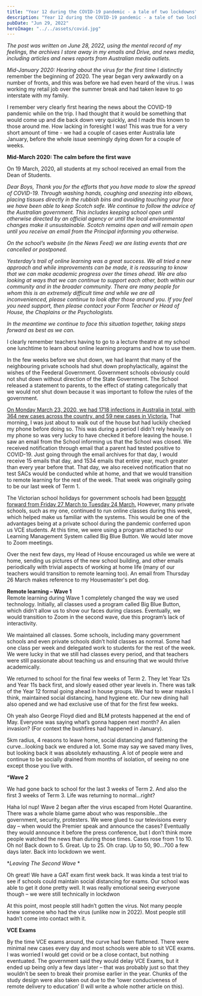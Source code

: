 ```yaml
---
title: "Year 12 during the COVID-19 pandemic - a tale of two lockdowns"
description: "Year 12 during the COVID-19 pandemic - a tale of two lockdowns"
pubDate: "Jun 29, 2022"
heroImage: "../../assets/covid.jpg"
---
```



_The post was written on June 28, 2022, using the mental record of my feelings, the archives I store away in my emails and Drive, and news media, including articles and news reports from Australian media outlets._

*Mid-January 2020: Hearing about the virus for the first time*
I distinctly remember the beginning of 2020. The year began very awkwardly on a number of fronts, and this was before we had even heard of the virus. I was working my retail job over the summer break and had taken leave to go interstate with my family.  

I remember very clearly first hearing the news about the COVID-19 pandemic while on the trip. I had thought that it would be something that would come up and die back down very quickly, and I made this known to those around me. How lacking in foresight I was! This was true for a very short amount of time - we had a couple of cases enter Australia late January, before the whole issue seemingly dying down for a couple of weeks.   

**Mid-March 2020: The calm before the first wave**

On 19 March, 2020, all students at my school received an email from the Dean of Students.  

_Dear Boys,_
_Thank you for the efforts that you have made to slow the spread of COVID-19. Through washing hands, coughing and sneezing into elbows, placing tissues directly in the rubbish bins and avoiding touching your face we have been able to keep Scotch safe. We continue to follow the advice of the Australian government. This includes keeping school open until otherwise directed by an official agency or until the local environmental changes make it unsustainable. Scotch remains open and will remain open until you receive an email from the Principal informing you otherwise._  

_On the school’s website (in the News Feed) we are listing events that are cancelled or postponed._  

_Yesterday’s trail of online learning was a great success. We all tried a new approach and while improvements can be made, it is reassuring to know that we can make academic progress over the times ahead. We are also looking at ways that we can continue to support each other, both within our community and in the broader community. There are many people for whom this is an extremely difficult time and while we are all inconvenienced, please continue to look after those around you. If you feel you need support, then please contact your Form Teacher or Head of House, the Chaplains or the Psychologists._  

_In the meantime we continue to face this situation together, taking steps forward as best as we can._  

I clearly remember teachers having to go to a lecture theatre at my school one lunchtime to learn about online learning programs and how to use them.  

In the few weeks before we shut down, we had learnt that many of the neighbouring private schools had shut down prophylactically, against the wishes of the Feederal Government. Government schools obviously could not shut down without direction of the State Government. The School released a statement to parents, to the effect of stating categorically that we would not shut down because it was important to follow the rules of the government.

[On Monday March 23, 2020, we had 1718 infections in Australia in total, with 364 new cases across the country, and 59 new cases in Victoria.](https://en.wikipedia.org/wiki/Template:COVID-19_pandemic_data/Australia_medical_cases)
That morning, I was just about to walk out of the house but had luckily checked my phone before doing so. This was during a period I didn't rely heavily on my phone so was very lucky to have checked it before leaving the house. I saw an email from the School informing us that the School was closed. We received notification through email that a parent had tested positive to COVID-19. Just going through the email archives for that day, I would receive 15 emails that day, and 1534 emails that entire year, much greater than every year before that. That day, we also received notification that no test SACs would be conducted while at home, and that we would transition to remote learning for the rest of the week. That week was originally going to be our last week of Term 1.  

The Victorian school holidays for government schools had been [brought forward from Friday 27 March to Tuesday 24 March.](https://www.theage.com.au/national/victoria/schools-closed-from-tuesday-in-drastic-bid-to-curb-coronavirus-spread-20200322-p54cpw.html) However, many private schools, such as my one, continued to run online classes during this week, which helped make us familiar with the systems. This would be one of the advantages being at a private school during the pandemic conferred upon us VCE students. At this time, we were using a program attached to our Learning Management System called Big Blue Button. We would later move to Zoom meetings.  

Over the next few days, my Head of House encouraged us while we were at home, sending us pictures of the new school building, and other emails periodically with trivial aspects of working at home life (many of our teachers would transition to remote learning too). An email from Thursday 26 March makes reference to my Housemaster's pet dog.  

**Remote learning – Wave 1**  
Remote learning during Wave 1 completely changed the way we used technology. Initially, all classes used a program called Big Blue Button, which didn’t allow us to show our faces during classes. Eventually, we would transition to Zoom in the second wave, due this program’s lack of interactivity.  

We maintained all classes. Some schools, including many government schools and even private schools didn’t hold classes as normal. Some had one class per week and delegated work to students for the rest of the week. We were lucky in that we still had classes every period, and that teachers were still passionate about teaching us and ensuring that we would thrive academically.  

We returned to school for the final few weeks of Term 2. They let Year 12s and Year 11s back first, and slowly eased other year levels in. There was talk of the Year 12 formal going ahead in house groups. We had to wear masks I think, maintained social distancing, hand hygiene etc. Our new dining hall also opened and we had exclusive use of that for the first few weeks.  

Oh yeah also George Floyd died and BLM protests happened at the end of May. Everyone was saying what’s gonna happen next month? An alien invasion? (For context the bushfires had happened in January).  

5km radius, 4 reasons to leave home, social distancing and flattening the curve…looking back we endured a lot. Some may say we saved many lives, but looking back it was absolutely exhausting. A lot of people were and continue to be socially drained from months of isolation, of seeing no one except those you live with.  

***Wave 2**  

We had gone back to school for the last 3 weeks of Term 2. And also the first 3 weeks of Term 3. Life was returning to normal…right? 

Haha lol nup! Wave 2 began after the virus escaped from Hotel Quarantine. There was a whole blame game about who was responsible…the government, security, protesters. We were glued to our televisions every day – when would the Premier speak and announce the cases? Eventually they would announce it before the press conference, but I don’t think more people watched the news than during those times. Cases rose from 1 to 10. Oh no! Back down to 5. Great. Up to 25. Oh crap. Up to 50, 90…700 a few days later. Back into lockdown we went.  

**Leaving The Second Wave* * 

Oh great! We have a GAT exam first week back. It was kinda a test trial to see if schools could maintain social distancing for exams. Our school was able to get it done pretty well. It was really emotional seeing everyone though – we were still technically in lockdwon   

At this point, most people still hadn’t gotten the virus. Not many people knew someone who had the virus (unlike now in 2022). Most people still hadn’t come into contact with it.  

**VCE Exams**  

By the time VCE exams around, the curve had been flattened. There were minimal new cases every day and most schools were able to sit VCE exams. I was worried I would get covid or be a close contact, but nothing eventuated. The government said they would delay VCE Exams, but it ended up being only a few days later – that was probably just so that they wouldn’t be seen to break their promise earlier in the year. Chunks of the study design were also taken out due to the ‘lower conduciveness of remote delivery to education’ (I will write a whole nother article on this).
